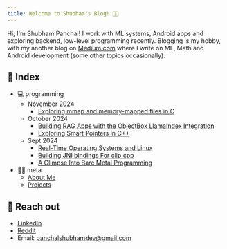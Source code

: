 ```yaml
---
title: Welcome to Shubham's Blog! 👋🏻
---
```


Hi, I'm Shubham Panchal! I work with ML systems, Android apps and exploring backend, low-level programming recently. Blogging is my hobby, with my another blog on [Medium.com](https://equipintelligence.medium.com/) where I write on ML, Math and Android development (some other topics occasionally).

## 📄 Index
- 💻 programming
	- November 2024
		- [Exploring mmap and memory-mapped files in C](/programming/memory_mapped_files)
	- October 2024
		- [Building RAG Apps with the ObjectBox LlamaIndex Integration](/programming/objectbox-llamaindex)
		- [Exploring Smart Pointers in C++](/programming/cpp-smart-pointers)
	- Sept 2024
		- [Real-Time Operating Systems and Linux](/programming/rtos-linux)
		- [Building JNI bindings For clip.cpp](/programming/android-sample-clip-cpp)
		- [A Glimpse Into Bare Metal Programming](/programming/bare-metal-programming)
- 👦🏻 meta
	- [About Me](/meta/about-me)
	- [Projects](/meta/projects)

## 📨 Reach out
- [LinkedIn](https://www.linkedin.com/in/shubham-panchal-82ba92160/)
- [Reddit](https://www.reddit.com/user/shubham0204_dev/)
- Email: [panchalshubhamdev@gmail.com](mailto:panchalshubhamdev@gmail.com)